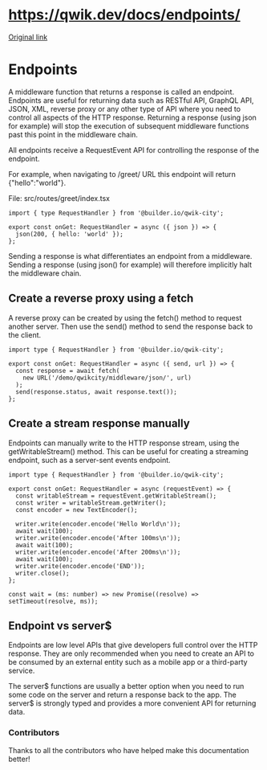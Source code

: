 # https://qwik.dev/docs/endpoints/

[Original link](https://qwik.dev/docs/endpoints/)

# Endpoints

A middleware function that returns a response is called an endpoint. Endpoints are useful for returning data such as  RESTful API, GraphQL API, JSON, XML, reverse proxy or any other type of API where you need to control all aspects of the HTTP response. Returning a response (using json for example) will stop the execution of subsequent middleware functions past this point in the middleware chain.

All endpoints receive a RequestEvent API for controlling the response of the endpoint.

For example, when navigating to /greet/ URL this endpoint will return {"hello":"world"}.

File: src/routes/greet/index.tsx

```
import { type RequestHandler } from '@builder.io/qwik-city';
 
export const onGet: RequestHandler = async ({ json }) => {
  json(200, { hello: 'world' });
};
```

Sending a response is what differentiates an endpoint from a middleware. Sending a response (using json() for example) will therefore implicitly halt the middleware chain.

## Create a reverse proxy using a fetch

A reverse proxy can be created by using the fetch() method to request another server. Then use the send() method to send the response back to the client.

```
import type { RequestHandler } from '@builder.io/qwik-city';
 
export const onGet: RequestHandler = async ({ send, url }) => {
  const response = await fetch(
    new URL('/demo/qwikcity/middleware/json/', url)
  );
  send(response.status, await response.text());
};
```

## Create a stream response manually

Endpoints can manually write to the HTTP response stream, using the getWritableStream() method. This can be useful for creating a streaming endpoint, such as a server-sent events endpoint.

```
import type { RequestHandler } from '@builder.io/qwik-city';
 
export const onGet: RequestHandler = async (requestEvent) => {
  const writableStream = requestEvent.getWritableStream();
  const writer = writableStream.getWriter();
  const encoder = new TextEncoder();
 
  writer.write(encoder.encode('Hello World\n'));
  await wait(100);
  writer.write(encoder.encode('After 100ms\n'));
  await wait(100);
  writer.write(encoder.encode('After 200ms\n'));
  await wait(100);
  writer.write(encoder.encode('END'));
  writer.close();
};
 
const wait = (ms: number) => new Promise((resolve) => setTimeout(resolve, ms));
```

## Endpoint vs server$

Endpoints are low level APIs that give developers full control over the HTTP response. They are only recommended when you need to create an API to be consumed by an external entity such as a mobile app or a third-party service.

The server$ functions are usually a better option when you need to run some code on the server and return a response back to the app. The server$ is strongly typed and provides a more convenient API for returning data.

### Contributors

Thanks to all the contributors who have helped make this documentation better!
